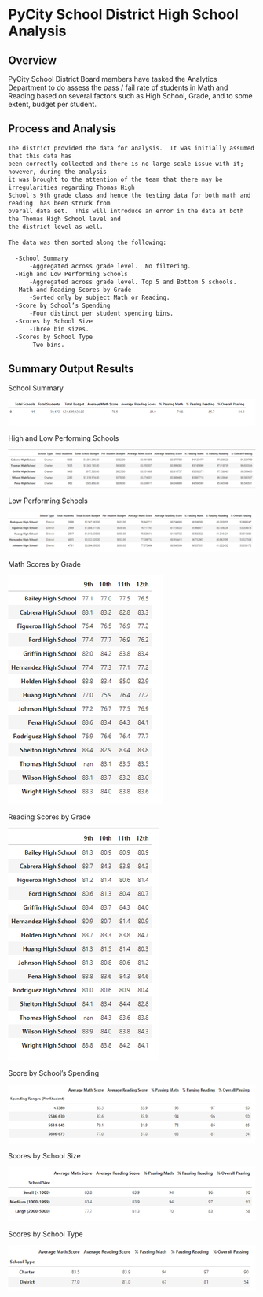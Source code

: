 # PyCity School District High School Analysis

## Overview

PyCity School District Board members have tasked the Analytics Department to do assess the pass / fail rate of students in Math and Reading 
    based on several factors such as High School, Grade, and to some extent,  budget per student.
    
## Process and Analysis
    
    The district provided the data for analysis.  It was initially assumed that this data has 
    been correctly collected and there is no large-scale issue with it; however, during the analysis
    it was brought to the attention of the team that there may be irregularities regarding Thomas High 
    School's 9th grade class and hence the testing data for both math and reading  has been struck from
    overall data set.  This will introduce an error in the data at both the Thomas High School level and
    the district level as well.
   
    The data was then sorted along the following:
    
      -School Summary
          -Aggregated across grade level.  No filtering.
      -High and Low Performing Schools
          -Aggregated across grade level. Top 5 and Bottom 5 schools.
      -Math and Reading Scores by Grade
          -Sorted only by subject Math or Reading.
      -Score by School’s Spending
          -Four distinct per student spending bins.
      -Scores by School Size
          -Three bin sizes.
      -Scores by School Type
          -Two bins.


## Summary Output Results

School Summary

![](Resources/District_Summary.png)

High and Low Performing Schools

![](Resources/High_Performing.png)

Low Performing Schools

![](Resources/Low_Performing.png)

Math Scores by Grade

![](Resources/Math_Score_byGrade.png)

Reading Scores by Grade

![](Resources/Read_Score_byGrade.png)

Score by School’s Spending

![](Resources/Scores_by_School_Spending.png)

Scores by School Size

![](Resources/Scores_by_School_Size.png)

Scores by School Type

![](Resources/Scores_by_School_Type.png)

